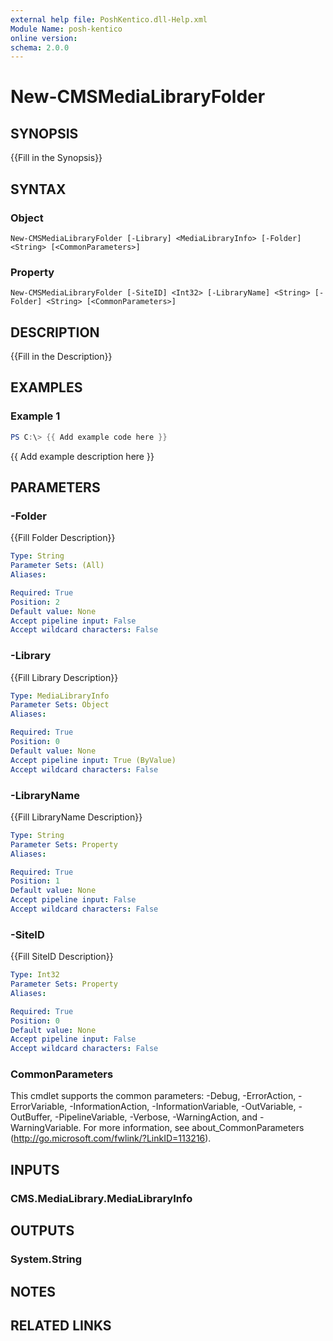 ```yaml
---
external help file: PoshKentico.dll-Help.xml
Module Name: posh-kentico
online version:
schema: 2.0.0
---
```


# New-CMSMediaLibraryFolder

## SYNOPSIS
{{Fill in the Synopsis}}

## SYNTAX

### Object
```
New-CMSMediaLibraryFolder [-Library] <MediaLibraryInfo> [-Folder] <String> [<CommonParameters>]
```

### Property
```
New-CMSMediaLibraryFolder [-SiteID] <Int32> [-LibraryName] <String> [-Folder] <String> [<CommonParameters>]
```

## DESCRIPTION
{{Fill in the Description}}

## EXAMPLES

### Example 1
```powershell
PS C:\> {{ Add example code here }}
```

{{ Add example description here }}

## PARAMETERS

### -Folder
{{Fill Folder Description}}

```yaml
Type: String
Parameter Sets: (All)
Aliases:

Required: True
Position: 2
Default value: None
Accept pipeline input: False
Accept wildcard characters: False
```

### -Library
{{Fill Library Description}}

```yaml
Type: MediaLibraryInfo
Parameter Sets: Object
Aliases:

Required: True
Position: 0
Default value: None
Accept pipeline input: True (ByValue)
Accept wildcard characters: False
```

### -LibraryName
{{Fill LibraryName Description}}

```yaml
Type: String
Parameter Sets: Property
Aliases:

Required: True
Position: 1
Default value: None
Accept pipeline input: False
Accept wildcard characters: False
```

### -SiteID
{{Fill SiteID Description}}

```yaml
Type: Int32
Parameter Sets: Property
Aliases:

Required: True
Position: 0
Default value: None
Accept pipeline input: False
Accept wildcard characters: False
```

### CommonParameters
This cmdlet supports the common parameters: -Debug, -ErrorAction, -ErrorVariable, -InformationAction, -InformationVariable, -OutVariable, -OutBuffer, -PipelineVariable, -Verbose, -WarningAction, and -WarningVariable.
For more information, see about_CommonParameters (http://go.microsoft.com/fwlink/?LinkID=113216).

## INPUTS

### CMS.MediaLibrary.MediaLibraryInfo

## OUTPUTS

### System.String

## NOTES

## RELATED LINKS
